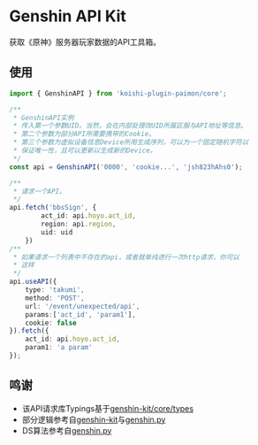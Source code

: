 # Genshin API Kit

获取《原神》服务器玩家数据的API工具箱。

## 使用

```TypeScript
import { GenshinAPI } from 'koishi-plugin-paimon/core';

/**
 * GenshinAPI实例
 * 传入第一个参数UID。当然，会在内部处理改UID所属区服与API地址等信息。
 * 第二个参数为部分API所需要携带的Cookie。
 * 第三个参数为虚拟设备信息Device所用生成序列，可以为一个固定随机字符以
 * 保证唯一性，且可以更新以生成新的Device。
 */
const api = GenshinAPI('0000', 'cookie...', 'jsh823hAhs0');

/**
 * 请求一个API。
 */
api.fetch('bbsSign', {
        act_id: api.hoyo.act_id,
        region: api.region,
        uid: uid
    })
/**
 * 如果请求一个列表中不存在的api，或者就单纯进行一次http请求，你可以
 * 这样
 */
api.useAPI({
    type: 'takumi',
    method: 'POST',
    url: '/event/unexpected/api',
    params:['act_id', 'param1'],
    cookie: false
}).fetch({
    act_id: api.hoyo.act_id,
    param1: 'a param'
});
```

## 鸣谢

- 该API请求库Typings基于[genshin-kit/core/types](https://github.com/genshin-kit/genshin-kit-node/blob/master/packages/core/src/types)
- 部分逻辑参考自[genshin-kit](https://github.com/genshin-kit/genshin-kit-node/blob/master/packages/core/src/types)与[genshin.py](https://github.com/thesadru/genshin.py)
- DS算法参考自[genshin.py](https://github.com/thesadru/genshin.py)